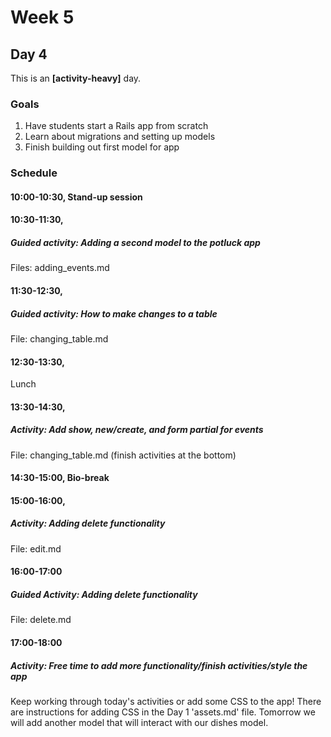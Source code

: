 # Week 5
## Day 4
This is an **[activity-heavy]** day.

### Goals
1. Have students start a Rails app from scratch
2. Learn about migrations and setting up models
3. Finish building out first model for app

### Schedule
#### 10:00-10:30, Stand-up session

#### 10:30-11:30,
##### Guided activity: Adding a second model to the potluck app
Files: adding_events.md

#### 11:30-12:30,
##### Guided activity: How to make changes to a table
File: changing_table.md

#### 12:30-13:30,
Lunch

#### 13:30-14:30,
##### Activity: Add show, new/create, and form partial for events
File: changing_table.md (finish activities at the bottom)

#### 14:30-15:00, Bio-break

#### 15:00-16:00,
##### Activity: Adding delete functionality
File: edit.md

#### 16:00-17:00
##### Guided Activity: Adding delete functionality
File: delete.md

#### 17:00-18:00
##### Activity: Free time to add more functionality/finish activities/style the app
Keep working through today's activities or add some CSS to the app! There are instructions for adding CSS in the Day 1 'assets.md' file. Tomorrow we will add another model that will interact with our dishes model.
